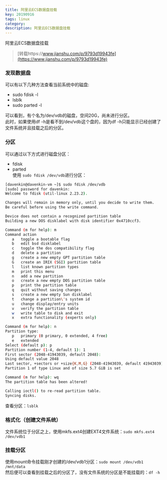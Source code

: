 ```yaml
---
title: 阿里云ECS数据盘挂载
key: 20190916
tags: linux
category: 
description: 阿里云ECS数据盘挂载
---
```

<!--more-->
阿里云ECS数据盘挂载

> [转载https://www.jianshu.com/p/9793d19943fe](https://www.jianshu.com/p/9793d19943fe)

### 发现数据盘  
可以有以下几种方法查看当前系统中的磁盘:  
* sudo fdisk -l
* lsblk
* sudo parted -l

可以看到，有个名为/dev/vdb的磁盘，空间20G，尚未进行分区。  
此时，如果使用df -h是看不到/dev/vdb这个盘的，因为df -h只能显示已经创建了文件系统并且挂载之后的分区。
### 分区
可以通过以下方式进行磁盘分区：
* fdisk
* parted  
使用 `sudo fdisk /dev/vdb`进行分区：

```bash
[davenkin@davenkin-vm ~]$ sudo fdisk /dev/vdb
[sudo] password for davenkin:
Welcome to fdisk (util-linux 2.23.2).

Changes will remain in memory only, until you decide to write them.
Be careful before using the write command.

Device does not contain a recognized partition table
Building a new DOS disklabel with disk identifier 0x4710ccf3.

Command (m for help): m
Command action
   a   toggle a bootable flag
   b   edit bsd disklabel
   c   toggle the dos compatibility flag
   d   delete a partition
   g   create a new empty GPT partition table
   G   create an IRIX (SGI) partition table
   l   list known partition types
   m   print this menu
   n   add a new partition
   o   create a new empty DOS partition table
   p   print the partition table
   q   quit without saving changes
   s   create a new empty Sun disklabel
   t   change a partition\'s system id
   u   change display/entry units
   v   verify the partition table
   w   write table to disk and exit
   x   extra functionality (experts only)

Command (m for help): n
Partition type:
   p   primary (0 primary, 0 extended, 4 free)
   e   extended
Select (default p): p
Partition number (1-4, default 1): 1
First sector (2048-41943039, default 2048):
Using default value 2048
Last sector, +sectors or +size{K,M,G} (2048-41943039, default 41943039): 11943039
Partition 1 of type Linux and of size 5.7 GiB is set

Command (m for help): wq
The partition table has been altered!

Calling ioctl() to re-read partition table.
Syncing disks.
```
查看分区：`lsblk`

### 格式化（创建文件系统）
文件系统位于分区之上，使用mkfs.ext4创建EXT4文件系统：`sudo mkfs.ext4 /dev/vdb1`
### 挂载分区
使用mount命令挂载刚才创建的/dev/vdb1分区：`sudo mount /dev/vdb1 /mnt/data`  
然后便可以查看到挂载之后的分区了，没有文件系统的分区是不能挂载的：`df -h`
